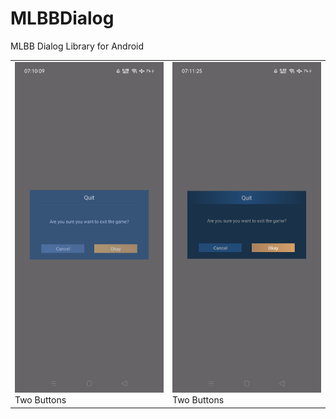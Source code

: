 # MLBBDialog
MLBB Dialog Library for Android
<br>
<table>
<tr>
<td><img src="/images/mlbb_dialog_new_layout.jpg" width=250><br>Two Buttons</td>
<td><img src="/images/mlbb_dialog_old_layout.jpg" width=250><br>Two Buttons</td>
</tr>
</table>
<br>
